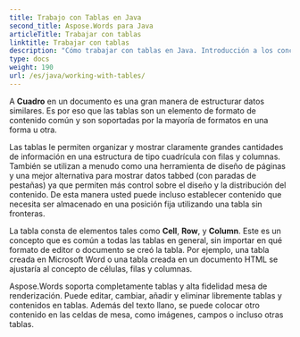 ```yaml
---
title: Trabajo con Tablas en Java
second_title: Aspose.Words para Java
articleTitle: Trabajar con tablas
linktitle: Trabajar con tablas
description: "Cómo trabajar con tablas en Java. Introducción a los conceptos de nodos de tabla Aspose.Words para Java."
type: docs
weight: 190
url: /es/java/working-with-tables/
---
```


A **Cuadro** en un documento es una gran manera de estructurar datos similares. Es por eso que las tablas son un elemento de formato de contenido común y son soportadas por la mayoría de formatos en una forma u otra.

Las tablas le permiten organizar y mostrar claramente grandes cantidades de información en una estructura de tipo cuadrícula con filas y columnas. También se utilizan a menudo como una herramienta de diseño de páginas y una mejor alternativa para mostrar datos tabbed (con paradas de pestañas) ya que permiten más control sobre el diseño y la distribución del contenido. De esta manera usted puede incluso establecer contenido que necesita ser almacenado en una posición fija utilizando una tabla sin fronteras.

La tabla consta de elementos tales como **Cell**, **Row**, y **Column**. Este es un concepto que es común a todas las tablas en general, sin importar en qué formato de editor o documento se creó la tabla. Por ejemplo, una tabla creada en Microsoft Word o una tabla creada en un documento HTML se ajustaría al concepto de células, filas y columnas.

Aspose.Words soporta completamente tablas y alta fidelidad mesa de renderización. Puede editar, cambiar, añadir y eliminar libremente tablas y contenidos en tablas. Además del texto llano, se puede colocar otro contenido en las celdas de mesa, como imágenes, campos o incluso otras tablas.